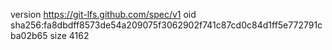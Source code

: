 version https://git-lfs.github.com/spec/v1
oid sha256:fa8dbdff8573de54a209075f3062902f741c87cd0c84d1ff5e772791cba02b65
size 4162
